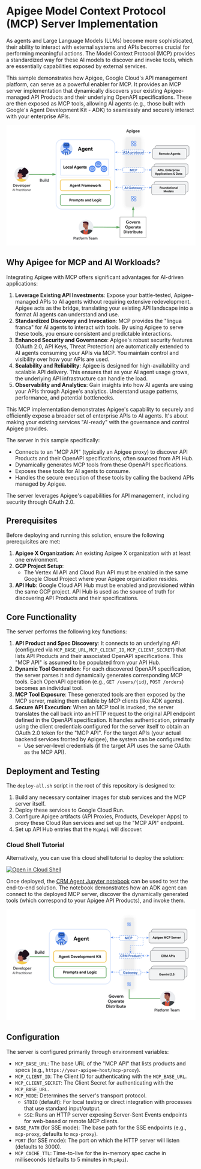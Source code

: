 # Apigee Model Context Protocol (MCP) Server Implementation

As agents and Large Language Models (LLMs) become more sophisticated, their ability to interact with external systems and APIs becomes crucial for performing meaningful actions. The Model Context Protocol (MCP) provides a standardized way for these AI models to discover and invoke tools, which are essentially capabilities exposed by external services.

This sample demonstrates how Apigee, Google Cloud's API management platform, can serve as a powerful enabler for MCP. It provides an MCP server implementation that dynamically discovers your existing Apigee-managed API Products and their underlying OpenAPI specifications. These are then exposed as MCP tools, allowing AI agents (e.g., those built with Google's Agent Development Kit - ADK) to seamlessly and securely interact with your enterprise APIs.

![AI Architecture](img/ai_arch.png)

## Why Apigee for MCP and AI Workloads?

Integrating Apigee with MCP offers significant advantages for AI-driven applications:

1.  **Leverage Existing API Investments**: Expose your battle-tested, Apigee-managed APIs to AI agents without requiring extensive redevelopment. Apigee acts as the bridge, translating your existing API landscape into a format AI agents can understand and use.
2.  **Standardized Discovery and Invocation**: MCP provides the "lingua franca" for AI agents to interact with tools. By using Apigee to serve these tools, you ensure consistent and predictable interactions.
3.  **Enhanced Security and Governance**: Apigee's robust security features (OAuth 2.0, API Keys, Threat Protection) are automatically extended to AI agents consuming your APIs via MCP. You maintain control and visibility over how your APIs are used.
4.  **Scalability and Reliability**: Apigee is designed for high-availability and scalable API delivery. This ensures that as your AI agent usage grows, the underlying API infrastructure can handle the load.
5.  **Observability and Analytics**: Gain insights into how AI agents are using your APIs through Apigee's analytics. Understand usage patterns, performance, and potential bottlenecks.

This MCP implementation demonstrates Apigee's capability to securely and efficiently expose a broader set of enterprise APIs to AI agents. It's about making your existing services "AI-ready" with the governance and control Apigee provides.

The server in this sample specifically:
*   Connects to an "MCP API" (typically an Apigee proxy) to discover API Products and their OpenAPI specifications, often sourced from API Hub.
*   Dynamically generates MCP tools from these OpenAPI specifications.
*   Exposes these tools for AI agents to consume.
*   Handles the secure execution of these tools by calling the backend APIs managed by Apigee.

The server leverages Apigee's capabilities for API management, including security through OAuth 2.0.

## Prerequisites
Before deploying and running this solution, ensure the following prerequisites are met:

1.  **Apigee X Organization**: An existing Apigee X organization with at least one environment.
2.  **GCP Project Setup**:
    *   The Vertex AI API and Cloud Run API must be enabled in the same Google Cloud Project where your Apigee organization resides.
3.  **API Hub**: Google Cloud API Hub must be enabled and provisioned within the same GCP project. API Hub is used as the source of truth for discovering API Products and their specifications.

## Core Functionality

The server performs the following key functions:

1.  **API Product and Spec Discovery**: It connects to an underlying API (configured via `MCP_BASE_URL`, `MCP_CLIENT_ID`, `MCP_CLIENT_SECRET`) that lists API Products and their associated OpenAPI specifications. This "MCP API" is assumed to be populated from your API Hub.
2.  **Dynamic Tool Generation**: For each discovered OpenAPI specification, the server parses it and dynamically generates corresponding MCP tools. Each OpenAPI operation (e.g., `GET /users/{id}`, `POST /orders`) becomes an individual tool.
3.  **MCP Tool Exposure**: These generated tools are then exposed by the MCP server, making them callable by MCP clients (like ADK agents).
4.  **Secure API Execution**: When an MCP tool is invoked, the server translates the call back into an HTTP request to the original API endpoint defined in the OpenAPI specification. It handles authentication, primarily using the client credentials configured for the server itself to obtain an OAuth 2.0 token for the "MCP API". For the target APIs (your actual backend services fronted by Apigee), the system can be configured to:
    *   Use server-level credentials (if the target API uses the same OAuth as the MCP API).

## Deployment and Testing

The `deploy-all.sh` script in the root of this repository is designed to:

1.  Build any necessary container images for stub services and the MCP server itself.
2.  Deploy these services to Google Cloud Run.
3.  Configure Apigee artifacts (API Proxies, Products, Developer Apps) to proxy these Cloud Run services and set up the "MCP API" endpoint.
4.  Set up API Hub entries that the `McpApi` will discover.

### Cloud Shell Tutorial

Alternatively, you can use this cloud shell tutorial to deploy the solution:

[![Open in Cloud Shell](https://gstatic.com/cloudssh/images/open-btn.png)](https://ssh.cloud.google.com/cloudshell/open?cloudshell_git_repo=https://github.com/ra2085/apigee-samples&cloudshell_git_branch=main&cloudshell_workspace=.&cloudshell_tutorial=apigee-mcp/docs/cloudshell-tutorial.md)

Once deployed, the [CRM Agent Jupyter notebook](notebooks/crm-agent-mcp.ipynb) can be used to test the end-to-end solution. The notebook demonstrates how an ADK agent can connect to the deployed MCP server, discover the dynamically generated tools (which correspond to your Apigee API Products), and invoke them.

![CRM Agent](img/crm_agent.png)

## Configuration

The server is configured primarily through environment variables:

*   `MCP_BASE_URL`: The base URL of the "MCP API" that lists products and specs (e.g., `https://your-apigee-host/mcp-proxy`).
*   `MCP_CLIENT_ID`: The Client ID for authenticating with the `MCP_BASE_URL`.
*   `MCP_CLIENT_SECRET`: The Client Secret for authenticating with the `MCP_BASE_URL`.
*   `MCP_MODE`: Determines the server's transport protocol.
    *   `STDIO` (default): For local testing or direct integration with processes that use standard input/output.
    *   `SSE`: Runs an HTTP server exposing Server-Sent Events endpoints for web-based or remote MCP clients.
*   `BASE_PATH` (for SSE mode): The base path for the SSE endpoints (e.g., `mcp-proxy`, defaults to `mcp-proxy`).
*   `PORT` (for SSE mode): The port on which the HTTP server will listen (defaults to 3000).
*   `MCP_CACHE_TTL`: Time-to-live for the in-memory spec cache in milliseconds (defaults to 5 minutes in `McpApi`).
